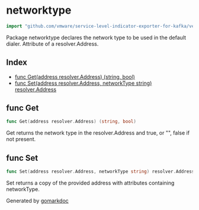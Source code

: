 <!-- Code generated by gomarkdoc. DO NOT EDIT -->

# networktype

```go
import "github.com/vmware/service-level-indicator-exporter-for-kafka/vendor/google.golang.org/grpc/internal/transport/networktype"
```

Package networktype declares the network type to be used in the default dialer. Attribute of a resolver.Address.

## Index

- [func Get(address resolver.Address) (string, bool)](<#func-get>)
- [func Set(address resolver.Address, networkType string) resolver.Address](<#func-set>)


## func Get

```go
func Get(address resolver.Address) (string, bool)
```

Get returns the network type in the resolver.Address and true, or "", false if not present.

## func Set

```go
func Set(address resolver.Address, networkType string) resolver.Address
```

Set returns a copy of the provided address with attributes containing networkType.



Generated by [gomarkdoc](<https://github.com/princjef/gomarkdoc>)
